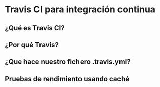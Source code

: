 # Travis CI para integración continua
## ¿Qué es Travis CI?

## ¿Por qué Travis?

## ¿Que hace nuestro fichero .travis.yml?

## Pruebas de rendimiento usando caché

